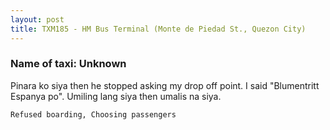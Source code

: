 ```yaml
---
layout: post
title: TXM185 - HM Bus Terminal (Monte de Piedad St., Quezon City)
---
```


### Name of taxi: Unknown

Pinara ko siya then he stopped asking my drop off point. I said "Blumentritt Espanya po". Umiling lang siya then umalis na siya.

```Refused boarding, Choosing passengers```
